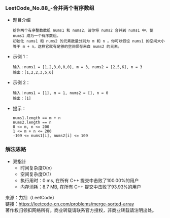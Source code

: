 ### LeetCode_No.88_-合并两个有序数组
* 题目介绍

      给你两个有序整数数组 nums1 和 nums2，请你将 nums2 合并到 nums1 中，使 nums1 成为一个有序数组。
      初始化 nums1 和 nums2 的元素数量分别为 m 和 n 。你可以假设 nums1 的空间大小等于 m + n，这样它就有足够的空间保存来自 nums2 的元素。

* 示例 1：

      输入：nums1 = [1,2,3,0,0,0], m = 3, nums2 = [2,5,6], n = 3
      输出：[1,2,2,3,5,6]
* 示例 2：

      输入：nums1 = [1], m = 1, nums2 = [], n = 0
      输出：[1]

* 提示：

      nums1.length == m + n
      nums2.length == n
      0 <= m, n <= 200
      1 <= m + n <= 200
      -109 <= nums1[i], nums2[i] <= 109
### 解法思路
* 双指针
  * 时间复杂度O(n)
  * 空间复杂度O(1)
  *	执行用时：0 ms, 在所有 C++ 提交中击败了100.00%的用户
  *	内存消耗：8.7 MB, 在所有 C++ 提交中击败了93.93%的用户

来源：力扣（LeetCode）\
链接：https://leetcode-cn.com/problems/merge-sorted-array \
著作权归领扣网络所有。商业转载请联系官方授权，非商业转载请注明出处。
